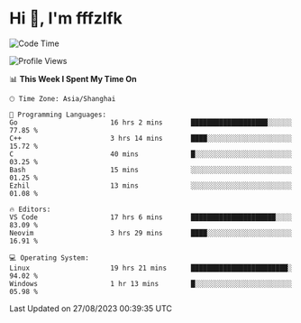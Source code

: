 # Hi 👋, I'm fffzlfk

<!--START_SECTION:waka-->
![Code Time](http://img.shields.io/badge/Code%20Time-369%20hrs%2049%20mins-blue)

![Profile Views](http://img.shields.io/badge/Profile%20Views-10-blue)

📊 **This Week I Spent My Time On** 

```text
🕑︎ Time Zone: Asia/Shanghai

💬 Programming Languages: 
Go                       16 hrs 2 mins       ███████████████████░░░░░░   77.85 % 
C++                      3 hrs 14 mins       ████░░░░░░░░░░░░░░░░░░░░░   15.72 % 
C                        40 mins             █░░░░░░░░░░░░░░░░░░░░░░░░   03.25 % 
Bash                     15 mins             ░░░░░░░░░░░░░░░░░░░░░░░░░   01.25 % 
Ezhil                    13 mins             ░░░░░░░░░░░░░░░░░░░░░░░░░   01.08 % 

🔥 Editors: 
VS Code                  17 hrs 6 mins       █████████████████████░░░░   83.09 % 
Neovim                   3 hrs 29 mins       ████░░░░░░░░░░░░░░░░░░░░░   16.91 % 

💻 Operating System: 
Linux                    19 hrs 21 mins      ████████████████████████░   94.02 % 
Windows                  1 hr 13 mins        █░░░░░░░░░░░░░░░░░░░░░░░░   05.98 % 
```


 Last Updated on 27/08/2023 00:39:35 UTC
<!--END_SECTION:waka-->
